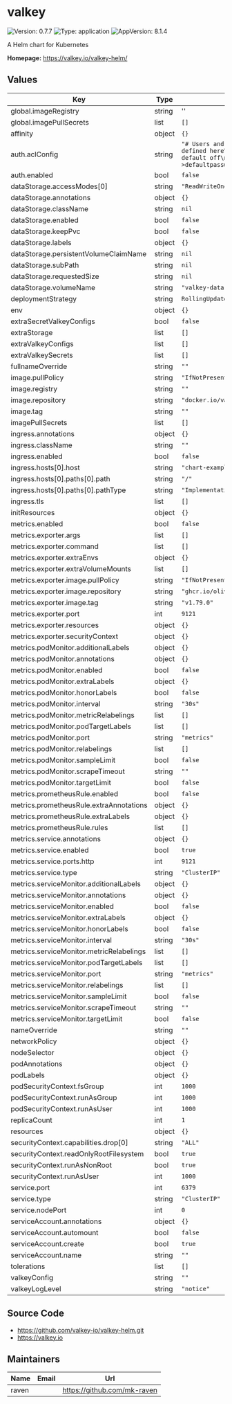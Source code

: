 # valkey

![Version: 0.7.7](https://img.shields.io/badge/Version-0.7.7-informational?style=flat-square) ![Type: application](https://img.shields.io/badge/Type-application-informational?style=flat-square) ![AppVersion: 8.1.4](https://img.shields.io/badge/AppVersion-8.1.4-informational?style=flat-square)

A Helm chart for Kubernetes

**Homepage:** <https://valkey.io/valkey-helm/>

## Values

| Key | Type | Default | Description |
|-----|------|---------|-------------|
| global.imageRegistry | string | '' |  |
| global.imagePullSecrets | list | `[]` |  |
| affinity | object | `{}` |  |
| auth.aclConfig | string | `"# Users and permissions can be defined here\n# Example:\n# user default off\n# user default on >defaultpassword ~*  &* +@all \n"` |  |
| auth.enabled | bool | `false` |  |
| dataStorage.accessModes[0] | string | `"ReadWriteOnce"` |  |
| dataStorage.annotations | object | `{}` |  |
| dataStorage.className | string | `nil` |  |
| dataStorage.enabled | bool | `false` |  |
| dataStorage.keepPvc | bool | `false` |  |
| dataStorage.labels | object | `{}` |  |
| dataStorage.persistentVolumeClaimName | string | `nil` |  |
| dataStorage.subPath | string | `nil` |  |
| dataStorage.requestedSize | string | `nil` |  |
| dataStorage.volumeName | string | `"valkey-data"` |  |
| deploymentStrategy | string | `RollingUpdate` | |
| env | object | `{}` |  |
| extraSecretValkeyConfigs | bool | `false` |  |
| extraStorage | list | `[]` |  |
| extraValkeyConfigs | list | `[]` |  |
| extraValkeySecrets | list | `[]` |  |
| fullnameOverride | string | `""` |  |
| image.pullPolicy | string | `"IfNotPresent"` |  |
| image.registry | string | `""` |  |
| image.repository | string | `"docker.io/valkey/valkey"` |  |
| image.tag | string | `""` |  |
| imagePullSecrets | list | `[]` |  |
| ingress.annotations | object | `{}` |  |
| ingress.className | string | `""` |  |
| ingress.enabled | bool | `false` |  |
| ingress.hosts[0].host | string | `"chart-example.local"` |  |
| ingress.hosts[0].paths[0].path | string | `"/"` |  |
| ingress.hosts[0].paths[0].pathType | string | `"ImplementationSpecific"` |  |
| ingress.tls | list | `[]` |  |
| initResources | object | `{}` |  |
| metrics.enabled | bool | `false` |  |
| metrics.exporter.args | list | `[]` |  |
| metrics.exporter.command | list | `[]` |  |
| metrics.exporter.extraEnvs | object | `{}` |  |
| metrics.exporter.extraVolumeMounts | list | `[]` |  |
| metrics.exporter.image.pullPolicy | string | `"IfNotPresent"` |  |
| metrics.exporter.image.repository | string | `"ghcr.io/oliver006/redis_exporter"` |  |
| metrics.exporter.image.tag | string | `"v1.79.0"` |  |
| metrics.exporter.port | int | `9121` |  |
| metrics.exporter.resources | object | `{}` |  |
| metrics.exporter.securityContext | object | `{}` |  |
| metrics.podMonitor.additionalLabels | object | `{}` |  |
| metrics.podMonitor.annotations | object | `{}` |  |
| metrics.podMonitor.enabled | bool | `false` |  |
| metrics.podMonitor.extraLabels | object | `{}` |  |
| metrics.podMonitor.honorLabels | bool | `false` |  |
| metrics.podMonitor.interval | string | `"30s"` |  |
| metrics.podMonitor.metricRelabelings | list | `[]` |  |
| metrics.podMonitor.podTargetLabels | list | `[]` |  |
| metrics.podMonitor.port | string | `"metrics"` |  |
| metrics.podMonitor.relabelings | list | `[]` |  |
| metrics.podMonitor.sampleLimit | bool | `false` |  |
| metrics.podMonitor.scrapeTimeout | string | `""` |  |
| metrics.podMonitor.targetLimit | bool | `false` |  |
| metrics.prometheusRule.enabled | bool | `false` |  |
| metrics.prometheusRule.extraAnnotations | object | `{}` |  |
| metrics.prometheusRule.extraLabels | object | `{}` |  |
| metrics.prometheusRule.rules | list | `[]` |  |
| metrics.service.annotations | object | `{}` |  |
| metrics.service.enabled | bool | `true` |  |
| metrics.service.ports.http | int | `9121` |  |
| metrics.service.type | string | `"ClusterIP"` |  |
| metrics.serviceMonitor.additionalLabels | object | `{}` |  |
| metrics.serviceMonitor.annotations | object | `{}` |  |
| metrics.serviceMonitor.enabled | bool | `false` |  |
| metrics.serviceMonitor.extraLabels | object | `{}` |  |
| metrics.serviceMonitor.honorLabels | bool | `false` |  |
| metrics.serviceMonitor.interval | string | `"30s"` |  |
| metrics.serviceMonitor.metricRelabelings | list | `[]` |  |
| metrics.serviceMonitor.podTargetLabels | list | `[]` |  |
| metrics.serviceMonitor.port | string | `"metrics"` |  |
| metrics.serviceMonitor.relabelings | list | `[]` |  |
| metrics.serviceMonitor.sampleLimit | bool | `false` |  |
| metrics.serviceMonitor.scrapeTimeout | string | `""` |  |
| metrics.serviceMonitor.targetLimit | bool | `false` |  |
| nameOverride | string | `""` |  |
| networkPolicy | object | `{}` |  |
| nodeSelector | object | `{}` |  |
| podAnnotations | object | `{}` |  |
| podLabels | object | `{}` |  |
| podSecurityContext.fsGroup | int | `1000` |  |
| podSecurityContext.runAsGroup | int | `1000` |  |
| podSecurityContext.runAsUser | int | `1000` |  |
| replicaCount | int | `1` |  |
| resources | object | `{}` |  |
| securityContext.capabilities.drop[0] | string | `"ALL"` |  |
| securityContext.readOnlyRootFilesystem | bool | `true` |  |
| securityContext.runAsNonRoot | bool | `true` |  |
| securityContext.runAsUser | int | `1000` |  |
| service.port | int | `6379` |  |
| service.type | string | `"ClusterIP"` |  |
| service.nodePort | int | `0` |  |
| serviceAccount.annotations | object | `{}` |  |
| serviceAccount.automount | bool | `false` |  |
| serviceAccount.create | bool | `true` |  |
| serviceAccount.name | string | `""` |  |
| tolerations | list | `[]` |  |
| valkeyConfig | string | `""` |  |
| valkeyLogLevel | string | `"notice"` |  |

## Source Code

* <https://github.com/valkey-io/valkey-helm.git>
* <https://valkey.io>

## Maintainers

| Name | Email | Url |
| ---- | ------ | --- |
| raven |  | <https://github.com/mk-raven> |
